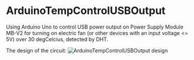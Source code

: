 # ArduinoTempControlUSBOutput
Using Arduino Uno to control USB power output on Power Supply Module MB-V2 for turning on electric fan (or other devices with an input voltage &lt;= 5V) over 30 degCelcius, detected by DHT.

The design of the circuit:
![ArduinoTempControlUSBOutput design](https://user-images.githubusercontent.com/70828758/175436043-c0b9d93a-da24-4425-a222-a57191159457.png)
